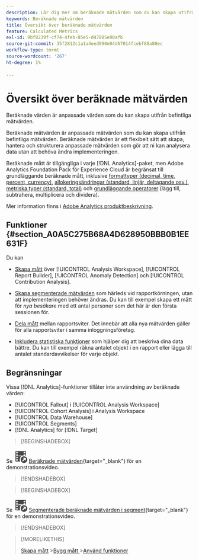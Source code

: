 ```yaml
---
description: Lär dig mer om beräknade mätvärden som du kan skapa utifrån befintliga mätvärden.
keywords: Beräknade mätvärden
title: Översikt över beräknade mätvärden
feature: Calculated Metrics
exl-id: 9bf8239f-cf74-4feb-85e5-d47805e90afb
source-git-commit: 35f2812c1a1a4eed090e04d67014fcebf88a80ec
workflow-type: tm+mt
source-wordcount: '267'
ht-degree: 1%

---
```


# Översikt över beräknade mätvärden

Beräknade värden är anpassade värden som du kan skapa utifrån befintliga mätvärden.

Beräknade mätvärden är anpassade mätvärden som du kan skapa utifrån befintliga mätvärden. Beräknade mätvärden är ett flexibelt sätt att skapa, hantera och strukturera anpassade mätvärden som gör att ni kan analysera data utan att behöva ändra implementeringen.

Beräknade mått är tillgängliga i varje [!DNL Analytics]-paket, men Adobe Analytics Foundation Pack för Experience Cloud är begränsat till grundläggande beräknade mått, inklusive [formattyper (decimal, time, percent, currency)](/help/components/c-calcmetrics/c-workflow/cm-workflow/c-build-metrics/cm-build-metrics.md), [allokeringsändringar (standard, linjär, deltagande osv.)](/help/components/c-calcmetrics/c-workflow/cm-workflow/c-build-metrics/m-metric-type-alloc.md), [metriska typer (standard, total)](/help/components/c-calcmetrics/c-workflow/cm-workflow/c-build-metrics/m-metric-type-alloc.md) och [grundläggande operatorer](c-workflow/cm-workflow/c-build-metrics/cm-build-metrics.md#operators) (lägg till, subtrahera, multiplicera och dividera).


Mer information finns i [Adobe Analytics produktbeskrivning](https://helpx.adobe.com/se/legal/product-descriptions/adobe-analytics.html).

<!--
Here is a comparison of calculated metrics and advanced calculated metrics capabilities: 

| [Format types (decimal, time, percent, currency)](/help/components/c-calcmetrics/c-workflow/cm-workflow/c-build-metrics/cm-build-metrics.md)  | ![CheckmarkCircle](/help/assets/icons/CheckmarkCircle.svg)  | ![CheckmarkCircle](/help/assets/icons/CheckmarkCircle.svg)  |
| [Attribution changes (default, linear, participation, etc.)](/help/components/c-calcmetrics/c-workflow/cm-workflow/c-build-metrics/m-metric-type-alloc.md)  | ![CheckmarkCircle](/help/assets/icons/CheckmarkCircle.svg)  | ![CheckmarkCircle](/help/assets/icons/CheckmarkCircle.svg)  |
| [Metric types (standard, total)](/help/components/c-calcmetrics/c-workflow/cm-workflow/c-build-metrics/m-metric-type-alloc.md)  | ![CheckmarkCircle](/help/assets/icons/CheckmarkCircle.svg)  | ![CheckmarkCircle](/help/assets/icons/CheckmarkCircle.svg)  |
|  Basic operators (add, subtract, multiply, divide)  | ![CheckmarkCircle](/help/assets/icons/CheckmarkCircle.svg)  | ![CheckmarkCircle](/help/assets/icons/CheckmarkCircle.svg)  |
| [Apply segments](/help/components/c-calcmetrics/c-workflow/cm-workflow/c-build-metrics/metrics-with-segments.md)  | ![StopCircle](/help/assets/icons/StopCircle.svg)  | Yes  |
| [Basic functions (count, abs value, mean, etc)](/help/components/c-calcmetrics/cm-reference/cm-functions.md)  | No  | Yes  |
| [Advanced functions (regression, if/then, t-score, etc)](/help/components/c-calcmetrics/cm-reference/cm-adv-functions.md)  | No  | Yes  |

-->

## Funktioner {#section_A0A5C275B68A4D628950BBB0B1EE631F}

Du kan

* [Skapa mått](/help/components/c-calcmetrics/c-workflow/cm-workflow/cm-workflow.md) över [!UICONTROL Analysis Workspace], [!UICONTROL Report Builder], [!UICONTROL Anomaly Detection] och [!UICONTROL Contribution Analysis].
* [Skapa segmenterade mätvärden](/help/components/c-calcmetrics/c-workflow/cm-workflow/c-build-metrics/metrics-with-segments.md) som härleds vid rapportkörningen, utan att implementeringen behöver ändras. Du kan till exempel skapa ett mått för *nya besökare* med ett antal personer som det här är den första sessionen för.

* [Dela mått](/help/components/c-calcmetrics/c-workflow/cm-workflow/cm-sharing.md) mellan rapportsviter. Det innebär att alla nya mätvärden gäller för alla rapportsviter i samma inloggningsföretag.

* [Inkludera statistiska funktioner](/help/components/c-calcmetrics/cm-reference/cm-adv-functions.md) som hjälper dig att beskriva dina data bättre. Du kan till exempel räkna antalet objekt i en rapport eller lägga till antalet standardavvikelser för varje objekt.

## Begränsningar

Vissa [!DNL Analytics]-funktioner tillåter inte användning av beräknade värden:

* [!UICONTROL Fallout] i [!UICONTROL Analysis Workspace]
* [!UICONTROL Cohort Analysis] i Analysis Workspace
* [!UICONTROL Data Warehouse]
* [!UICONTROL Segments]
* [!DNL Analytics] för [!DNL Target]


>[!BEGINSHADEBOX]

Se ![VideoCheckedOut](/help/assets/icons/VideoCheckedOut.svg) [Beräknade mätvärden](https://video.tv.adobe.com/v/25407?quality=12&learn=on){target="_blank"} för en demonstrationsvideo.

>[!ENDSHADEBOX]

>[!BEGINSHADEBOX]

Se ![VideoCheckedOut](/help/assets/icons/VideoCheckedOut.svg) [Segmenterade beräknade mätvärden i segment](https://video.tv.adobe.com/v/25409?quality=12&learn=on){target="_blank"} för en demonstrationsvideo.

>[!ENDSHADEBOX]

<!--

Here is a short overview of the [!UICONTROL Calculated metrics] tools: 

|Tool|Capabilities|
|--- |--- |
| [Calculated metric builder](c-workflow/cm-workflow/c-build-metrics/cm-build-metrics.md)| The capabilities are: <ul><li>Create calculated and advanced calculated metrics using advancmd allocation models.</li><li>Add segments inline to metric formulas</li><li>Compare segments in the same report. For example, compare local visitors vs. international visitors.</li><li>Use statistical functions</li><li>Provide detailed metric descriptions (show what it does, where to use it, where NOT to use it)</li><li>Copy definitions into new metrics</li><li>Provide an inline metric preview</li><li>Set metric polarity, which indicates whether it's good or bad if a given custom event (metric) goes up</li><li>Tag metrics</li></ul>|
|Calculated Metric Manager|<ul><li>Share metrics with others</li<li>Approve and curate metrics</li><li>Organize (tag) your metrics so people can find them</li><li>Delete metrics</li><li>Rename metrics</li></ul>|
|Metric Selector rail|Lets you search for and add/apply metrics to the report. You can also change the  sort order (options are: alphabetical, recommended, frequently used, recently used.) In addition, you can filter on Report Suites to show only metrics created in a specific report suite.  To access this Metric Selector, click the Metrics icon  to the left of a report. |
|API for Calculated Metrics|Part of the Adobe Analytics 2.0 API set.|

-->

>[!MORELIKETHIS]
>
>[Skapa mått](/help/components/c-calcmetrics/c-workflow/cm-workflow/cm-workflow.md)
>&#x200B;>[Bygg mått ](/help/components/c-calcmetrics/c-workflow/cm-workflow/c-build-metrics/cm-build-metrics.md)
>&#x200B;>[Använd funktioner ](/help/components/c-calcmetrics/c-workflow/cm-workflow/c-build-metrics/cm-using-functions.md)
>
